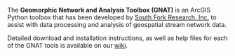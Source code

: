 The **Geomorphic Network and Analysis Toolbox (GNAT)** is an ArcGIS Python toolbox that has been developed by [South Fork Research, Inc.](http://www.southforkresearch.org) to assist with data processing and analysis of geospatial stream network data.

Detailed download and installation instructions, as well as help files for each of the GNAT tools is available on our [wiki](https://github.com/SouthForkResearch/gnat/wiki).